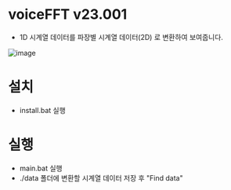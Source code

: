 # voiceFFT v23.001
 - 1D 시계열 데이터를 파장별 시계열 데이터(2D) 로 변환하여 보여줍니다.

![image](https://github.com/active0831/analysis/assets/91447903/282eeced-ff5d-4772-b94c-7425e42a264e)


# 설치
 - install.bat 실행

# 실행
 - main.bat 실행
 - ./data 폴더에 변환할 시계열 데이터 저장 후 "Find data"
